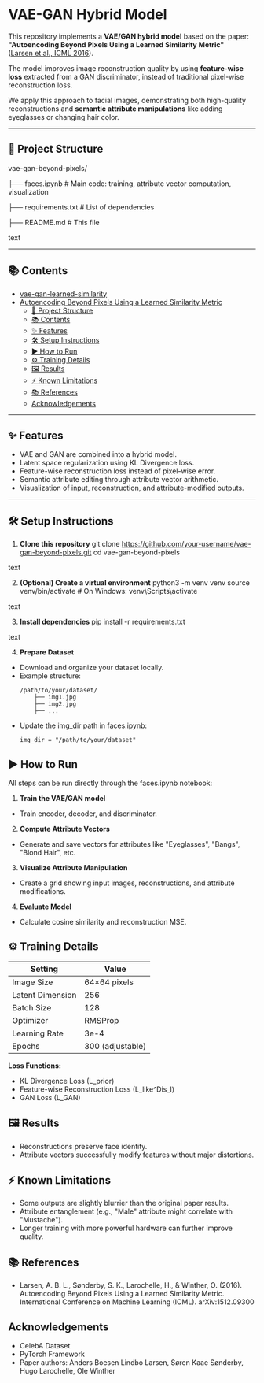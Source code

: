# VAE-GAN Hybrid Model


This repository implements a **VAE/GAN hybrid model** based on the paper:  
**"Autoencoding Beyond Pixels Using a Learned Similarity Metric"**  
([Larsen et al., ICML 2016](https://arxiv.org/abs/1512.09300)).

The model improves image reconstruction quality by using **feature-wise loss** extracted from a GAN discriminator, instead of traditional pixel-wise reconstruction loss.

We apply this approach to facial images, demonstrating both high-quality reconstructions and **semantic attribute manipulations** like adding eyeglasses or changing hair color.

---

## 📂 Project Structure

vae-gan-beyond-pixels/

├── faces.ipynb # Main code: training, attribute vector computation, visualization

├── requirements.txt # List of dependencies

├── README.md # This file

text

---

## 📚 Contents

- [vae-gan-learned-similarity](#vae-gan-learned-similarity)
- [Autoencoding Beyond Pixels Using a Learned Similarity Metric](#autoencoding-beyond-pixels-using-a-learned-similarity-metric)
  - [📂 Project Structure](#-project-structure)
  - [📚 Contents](#-contents)
  - [✨ Features](#-features)
  - [🛠️ Setup Instructions](#️-setup-instructions)
  - [▶️ How to Run](#️-how-to-run)
  - [⚙️ Training Details](#️-training-details)
  - [🖼️ Results](#️-results)
  - [⚡ Known Limitations](#-known-limitations)
  - [📚 References](#-references)
  - [Acknowledgements](#acknowledgements)

---

## ✨ Features

- VAE and GAN are combined into a hybrid model.
- Latent space regularization using KL Divergence loss.
- Feature-wise reconstruction loss instead of pixel-wise error.
- Semantic attribute editing through attribute vector arithmetic.
- Visualization of input, reconstruction, and attribute-modified outputs.

---

## 🛠️ Setup Instructions

1. **Clone this repository**
git clone https://github.com/your-username/vae-gan-beyond-pixels.git
cd vae-gan-beyond-pixels

text

2. **(Optional) Create a virtual environment**
python3 -m venv venv
source venv/bin/activate # On Windows: venv\Scripts\activate

text

3. **Install dependencies**
pip install -r requirements.txt

text

4. **Prepare Dataset**
- Download and organize your dataset locally.
- Example structure:
  ```
  /path/to/your/dataset/
      ├── img1.jpg
      ├── img2.jpg
      ├── ...
  ```
- Update the img_dir path in faces.ipynb:
  ```
  img_dir = "/path/to/your/dataset"
  ```

## ▶️ How to Run

All steps can be run directly through the faces.ipynb notebook:

1. **Train the VAE/GAN model**
- Train encoder, decoder, and discriminator.

2. **Compute Attribute Vectors**
- Generate and save vectors for attributes like "Eyeglasses", "Bangs", "Blond Hair", etc.

3. **Visualize Attribute Manipulation**
- Create a grid showing input images, reconstructions, and attribute modifications.

4. **Evaluate Model**
- Calculate cosine similarity and reconstruction MSE.

## ⚙️ Training Details

| Setting | Value |
|---------|-------|
| Image Size | 64×64 pixels |
| Latent Dimension | 256 |
| Batch Size | 128 |
| Optimizer | RMSProp |
| Learning Rate | 3e-4 |
| Epochs | 300 (adjustable) |

**Loss Functions:**
- KL Divergence Loss (L_prior)
- Feature-wise Reconstruction Loss (L_like^Dis_l)
- GAN Loss (L_GAN)

## 🖼️ Results

- Reconstructions preserve face identity.
- Attribute vectors successfully modify features without major distortions.

## ⚡ Known Limitations

- Some outputs are slightly blurrier than the original paper results.
- Attribute entanglement (e.g., "Male" attribute might correlate with "Mustache").
- Longer training with more powerful hardware can further improve quality.

## 📚 References

- Larsen, A. B. L., Sønderby, S. K., Larochelle, H., & Winther, O. (2016).
Autoencoding Beyond Pixels Using a Learned Similarity Metric.
International Conference on Machine Learning (ICML).
arXiv:1512.09300

##  Acknowledgements

- CelebA Dataset
- PyTorch Framework
- Paper authors: Anders Boesen Lindbo Larsen, Søren Kaae Sønderby, Hugo Larochelle, Ole Winther
